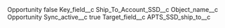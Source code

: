 <?xml version="1.0" encoding="UTF-8"?>
<CustomMetadata xmlns="http://soap.sforce.com/2006/04/metadata" xmlns:xsi="http://www.w3.org/2001/XMLSchema-instance" xmlns:xsd="http://www.w3.org/2001/XMLSchema">
    <label>Opportunity</label>
    <protected>false</protected>
    <values>
        <field>Key_field__c</field>
        <value xsi:type="xsd:string">Ship_To_Account_SSD__c</value>
    </values>
    <values>
        <field>Object_name__c</field>
        <value xsi:type="xsd:string">Opportunity</value>
    </values>
    <values>
        <field>Sync_active__c</field>
        <value xsi:type="xsd:boolean">true</value>
    </values>
    <values>
        <field>Target_field__c</field>
        <value xsi:type="xsd:string">APTS_SSD_ship_to__c</value>
    </values>
</CustomMetadata>
